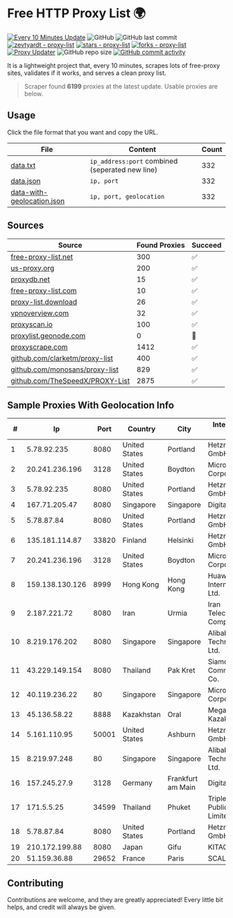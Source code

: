 
# Free HTTP Proxy List 🌍

[![Every 10 Minutes Update](https://github.com/mertguvencli/http-proxy-list/actions/workflows/main.yml/badge.svg?branch=main)](https://github.com/mertguvencli/http-proxy-list/actions/workflows/main.yml)
![GitHub](https://img.shields.io/github/license/mertguvencli/http-proxy-list)
![GitHub last commit](https://img.shields.io/github/last-commit/mertguvencli/http-proxy-list)
[![zevtyardt - proxy-list](https://img.shields.io/static/v1?label=zevtyardt&message=proxy-list&color=blue&logo=github)](https://github.com/zevtyardt/proxy-list "Go to GitHub repo")
[![stars - proxy-list](https://img.shields.io/github/stars/zevtyardt/proxy-list?style=social)](https://github.com/zevtyardt/proxy-list)
[![forks - proxy-list](https://img.shields.io/github/forks/zevtyardt/proxy-list?style=social)](https://github.com/zevtyardt/proxy-list)
[![Proxy Updater](https://github.com/zevtyardt/proxy-list/workflows/Proxy%20Updater/badge.svg)](https://github.com/zevtyardt/proxy-list/actions?query=workflow:"Proxy+Updater")
![GitHub repo size](https://img.shields.io/github/repo-size/zevtyardt/proxy-list)
[![GitHub commit activity](https://img.shields.io/github/commit-activity/m/zevtyardt/proxy-list?logo=commits)](https://github.com/zevtyardt/proxy-list/commits/main)

It is a lightweight project that, every 10 minutes, scrapes lots of free-proxy sites, validates if it works, and serves a clean proxy list.

> Scraper found **6199** proxies at the latest update. Usable proxies are below.

## Usage

Click the file format that you want and copy the URL.

|File|Content|Count|
|----|-------|-----|
|[data.txt](https://raw.githubusercontent.com/mertguvencli/http-proxy-list/main/proxy-list/data.txt)|`ip_address:port` combined (seperated new line)|332|
|[data.json](https://raw.githubusercontent.com/mertguvencli/http-proxy-list/main/proxy-list/data.json)|`ip, port`|332|
|[data-with-geolocation.json](https://raw.githubusercontent.com/mertguvencli/http-proxy-list/main/proxy-list/data-with-geolocation.json)|`ip, port, geolocation`|332|

## Sources

|Source|Found Proxies|Succeed|
|------|-------------|-------|
|[free-proxy-list.net](https://free-proxy-list.net)|300|✅|
|[us-proxy.org](https://www.us-proxy.org)|200|✅|
|[proxydb.net](http://proxydb.net)|15|✅|
|[free-proxy-list.com](https://free-proxy-list.com/?page=&port=&type%5B%5D=http&type%5B%5D=https&up_time=0&search=Search)|10|✅|
|[proxy-list.download](https://www.proxy-list.download/HTTP)|26|✅|
|[vpnoverview.com](https://vpnoverview.com/privacy/anonymous-browsing/free-proxy-servers)|32|✅|
|[proxyscan.io](https://www.proxyscan.io)|100|✅|
|[proxylist.geonode.com](https://proxylist.geonode.com/api/proxy-list?limit=300&page=1&sort_by=lastChecked&sort_type=desc&protocols=http,https)|0|🚫|
|[proxyscrape.com](https://api.proxyscrape.com/v2/?request=displayproxies&protocol=http&timeout=10000&country=all&ssl=all&anonymity=all)|1412|✅|
|[github.com/clarketm/proxy-list](https://raw.githubusercontent.com/clarketm/proxy-list/master/proxy-list-raw.txt)|400|✅|
|[github.com/monosans/proxy-list](https://raw.githubusercontent.com/monosans/proxy-list/main/proxies/http.txt)|829|✅|
|[github.com/TheSpeedX/PROXY-List](https://raw.githubusercontent.com/TheSpeedX/PROXY-List/master/http.txt)|2875|✅|


## Sample Proxies With Geolocation Info

|#|Ip|Port|Country|City|Internet Service Provider|
|-|--|----|-------|----|-------------------------|
|1|5.78.92.235|8080|United States|Portland|Hetzner Online GmbH|
|2|20.241.236.196|3128|United States|Boydton|Microsoft Corporation|
|3|5.78.92.235|8080|United States|Portland|Hetzner Online GmbH|
|4|167.71.205.47|8080|Singapore|Singapore|DigitalOcean, LLC|
|5|5.78.87.84|8080|United States|Portland|Hetzner Online GmbH|
|6|135.181.114.87|33820|Finland|Helsinki|Hetzner Online GmbH|
|7|20.241.236.196|3128|United States|Boydton|Microsoft Corporation|
|8|159.138.130.126|8999|Hong Kong|Hong Kong|Huawei International Pte. Ltd.|
|9|2.187.221.72|8080|Iran|Urmia|Iran Telecommunication Company PJS|
|10|8.219.176.202|8080|Singapore|Singapore|Alibaba (US) Technology Co., Ltd.|
|11|43.229.149.154|8080|Thailand|Pak Kret|Siamdata Communication Co.|
|12|40.119.236.22|80|Singapore|Singapore|Microsoft Corporation|
|13|45.136.58.22|8888|Kazakhstan|Oral|Megahost Kazakhstan TOO|
|14|5.161.110.95|50001|United States|Ashburn|Hetzner Online GmbH|
|15|8.219.97.248|80|Singapore|Singapore|Alibaba (US) Technology Co., Ltd.|
|16|157.245.27.9|3128|Germany|Frankfurt am Main|DigitalOcean, LLC|
|17|171.5.5.25|34599|Thailand|Phuket|Triple T Broadband Public Company Limited|
|18|5.78.87.84|8080|United States|Portland|Hetzner Online GmbH|
|19|210.172.199.88|8080|Japan|Gifu|KITAGATA|
|20|51.159.36.88|29652|France|Paris|SCALEWAY|



## Contributing

Contributions are welcome, and they are greatly appreciated! Every
little bit helps, and credit will always be given.

